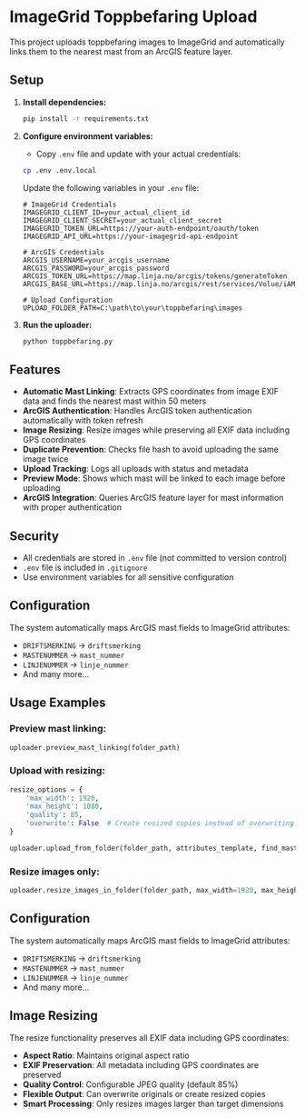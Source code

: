 # ImageGrid Toppbefaring Upload

This project uploads toppbefaring images to ImageGrid and automatically links them to the nearest mast from an ArcGIS feature layer.

## Setup

1. **Install dependencies:**
   ```bash
   pip install -r requirements.txt
   ```

2. **Configure environment variables:**
   - Copy `.env` file and update with your actual credentials:
   ```bash
   cp .env .env.local
   ```

   Update the following variables in your `.env` file:
   ```
   # ImageGrid Credentials
   IMAGEGRID_CLIENT_ID=your_actual_client_id
   IMAGEGRID_CLIENT_SECRET=your_actual_client_secret
   IMAGEGRID_TOKEN_URL=https://your-auth-endpoint/oauth/token
   IMAGEGRID_API_URL=https://your-imagegrid-api-endpoint

   # ArcGIS Credentials
   ARCGIS_USERNAME=your_arcgis_username
   ARCGIS_PASSWORD=your_arcgis_password
   ARCGIS_TOKEN_URL=https://map.linja.no/arcgis/tokens/generateToken
   ARCGIS_BASE_URL=https://map.linja.no/arcgis/rest/services/Volue/iAMViewer3/MapServer/5

   # Upload Configuration
   UPLOAD_FOLDER_PATH=C:\path\to\your\toppbefaring\images
   ```

3. **Run the uploader:**
   ```bash
   python toppbefaring.py
   ```

## Features

- **Automatic Mast Linking**: Extracts GPS coordinates from image EXIF data and finds the nearest mast within 50 meters
- **ArcGIS Authentication**: Handles ArcGIS token authentication automatically with token refresh
- **Image Resizing**: Resize images while preserving all EXIF data including GPS coordinates
- **Duplicate Prevention**: Checks file hash to avoid uploading the same image twice
- **Upload Tracking**: Logs all uploads with status and metadata
- **Preview Mode**: Shows which mast will be linked to each image before uploading
- **ArcGIS Integration**: Queries ArcGIS feature layer for mast information with proper authentication

## Security

- All credentials are stored in `.env` file (not committed to version control)
- `.env` file is included in `.gitignore`
- Use environment variables for all sensitive configuration

## Configuration

The system automatically maps ArcGIS mast fields to ImageGrid attributes:
- `DRIFTSMERKING` → `driftsmerking`
- `MASTENUMMER` → `mast_nummer`
- `LINJENUMMER` → `linje_nummer`
- And many more...

## Usage Examples

### Preview mast linking:
```python
uploader.preview_mast_linking(folder_path)
```

### Upload with resizing:
```python
resize_options = {
    'max_width': 1920,
    'max_height': 1080,
    'quality': 85,
    'overwrite': False  # Create resized copies instead of overwriting originals
}

uploader.upload_from_folder(folder_path, attributes_template, find_mast=True, resize_options=resize_options)
```

### Resize images only:
```python
uploader.resize_images_in_folder(folder_path, max_width=1920, max_height=1080, quality=85, overwrite=False)
```

## Configuration

The system automatically maps ArcGIS mast fields to ImageGrid attributes:
- `DRIFTSMERKING` → `driftsmerking`
- `MASTENUMMER` → `mast_nummer`
- `LINJENUMMER` → `linje_nummer`
- And many more...

## Image Resizing

The resize functionality preserves all EXIF data including GPS coordinates:

- **Aspect Ratio**: Maintains original aspect ratio
- **EXIF Preservation**: All metadata including GPS coordinates are preserved
- **Quality Control**: Configurable JPEG quality (default 85%)
- **Flexible Output**: Can overwrite originals or create resized copies
- **Smart Processing**: Only resizes images larger than target dimensions
